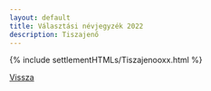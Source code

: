 ```yaml
---
layout: default
title: Választási névjegyzék 2022
description: Tiszajenő
---
```


{% include settlementHTMLs/Tiszajenooxx.html %}

[Vissza](../)